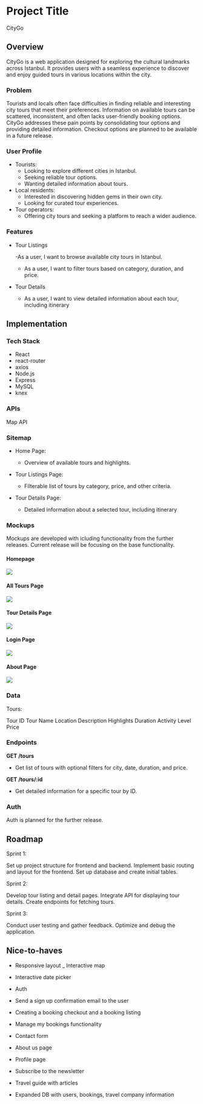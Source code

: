 # Project Title

CityGo

## Overview

CityGo is a web application designed for exploring the cultural landmarks across Istanbul. It provides users with a seamless experience to discover and enjoy guided tours in various locations within the city.

### Problem

Tourists and locals often face difficulties in finding reliable and interesting city tours that meet their preferences. Information on available tours can be scattered, inconsistent, and often lacks user-friendly booking options. CityGo addresses these pain points by consolidating tour options and providing detailed information. Checkout options are planned to be available in a future release.

### User Profile

- Tourists:
  - Looking to explore different cities in Istanbul.
  - Seeking reliable tour options.
  - Wanting detailed information about tours.
- Local residents:
  - Interested in discovering hidden gems in their own city.
  - Looking for curated tour experiences.
- Tour operators:
  - Offering city tours and seeking a platform to reach a wider audience.

### Features

- Tour Listings

  -As a user, I want to browse available city tours in Istanbul.

  - As a user, I want to filter tours based on category, duration, and price.

- Tour Details

  - As a user, I want to view detailed information about each tour, including itinerary

## Implementation

### Tech Stack

- React
- react-router
- axios
- Node.js
- Express
- MySQL
- knex

### APIs

Map API

### Sitemap

- Home Page:

  - Overview of available tours and highlights.

- Tour Listings Page:

  - Filterable list of tours by category, price, and other criteria.

- Tour Details Page:
  - Detailed information about a selected tour, including itinerary

### Mockups

Mockups are developed with icluding functionality from the further releases. Current release will be focusing on the base functionality.

#### Homepage

![](01-Homepage.png)

#### All Tours Page

![](02-ToursList.png)

#### Tour Details Page

![](03-OneTour.png)

#### Login Page

![](04-HomepageLogin.png)

#### About Page

![](05-About.png)

### Data

Tours:

Tour ID
Tour Name
Location
Description
Highlights
Duration
Activity Level
Price

### Endpoints

**GET /tours**

- Get list of tours with optional filters for city, date, duration, and price.

**GET /tours/:id**

- Get detailed information for a specific tour by ID.

### Auth

Auth is planned for the further release.

## Roadmap

Sprint 1:

Set up project structure for frontend and backend.
Implement basic routing and layout for the frontend.
Set up database and create initial tables.

Sprint 2:

Develop tour listing and detail pages.
Integrate API for displaying tour details.
Create endpoints for fetching tours.

Sprint 3:

Conduct user testing and gather feedback.
Optimize and debug the application.

## Nice-to-haves

- Responsive layout
  \_ Interactive map

- Interactive date picker
- Auth
- Send a sign up confirmation email to the user
- Creating a booking checkout and a booking listing
- Manage my bookings functionality
- Contact form
- About us page
- Profile page
- Subscribe to the newsletter
- Travel guide with articles
- Expanded DB with users, bookings, travel company information
